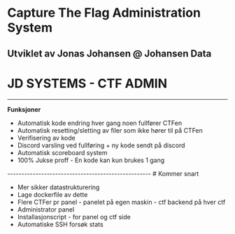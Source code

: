 # Capture The Flag Administration System
Utviklet av Jonas Johansen @ Johansen Data
---------------------------------------------------
# JD SYSTEMS - CTF ADMIN
---------------------------------------------------
<b>Funksjoner</b>
<ul>
<li>Automatisk kode endring hver gang noen fullfører CTFen</li>
<li>Automatisk resetting/sletting av filer som ikke hører til på CTFen</li>
<li>Verifisering av kode</li>
<li>Discord varsling ved fullføring + ny kode sendt på discord</li>
<li>Automatisk scoreboard system</li>
<li>100% Jukse proff - En kode kan kun brukes 1 gang</li>
</ul>
---------------------------------------------------
# Kommer snart
<ul>
  <li>Mer sikker datastrukturering</li>
  <li>Lage dockerfile av dette</li>
  <li>Flere CTFer pr panel - panelet på egen maskin - ctf backend på hver ctf</li>
  <li>Administrator panel</li>
  <li>Installasjonscript - for panel og ctf side</li>
  <li>Automatiske SSH forsøk stats</li>
</ul>
